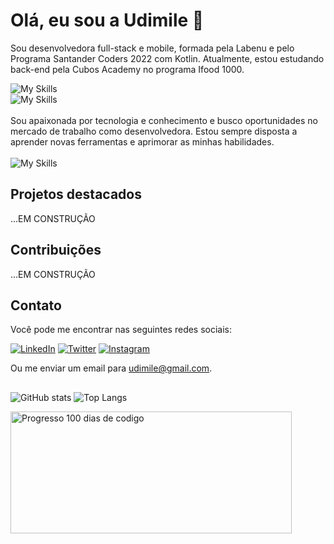 # Olá, eu sou a Udimile 👋
Sou desenvolvedora full-stack e mobile, formada pela Labenu e pelo Programa Santander Coders 2022 com Kotlin. Atualmente, estou estudando back-end pela Cubos Academy no programa Ifood 1000.

![My Skills](https://skills.thijs.gg/icons?i=css,html,js,ts,react,materialui,styledcomponents&theme=dark)
<br>
![My Skills](https://skills.thijs.gg/icons?i=java,kotlin,nodejs,postgres,mysql,express,regex&theme=dark)
<br><br>
Sou apaixonada por tecnologia e conhecimento e busco oportunidades no mercado de trabalho como desenvolvedora. Estou sempre disposta a aprender novas ferramentas e aprimorar as minhas habilidades.
<br><br>
![My Skills](https://skills.thijs.gg/icons?i=postman,androidstudio,idea,vscode,insomnia,git&theme=dark)
##


## Projetos destacados
...EM CONSTRUÇÃO

## Contribuições
...EM CONSTRUÇÃO

## Contato
Você pode me encontrar nas seguintes redes sociais:

[![LinkedIn](https://skills.thijs.gg/icons?i=linkedin&theme=dark)](https://www.linkedin.com/in/udimile/) [![Twitter](https://skills.thijs.gg/icons?i=twitter&theme=dark)](https://twitter.com/udimile) [![Instagram](https://skills.thijs.gg/icons?i=instagram&theme=dark)](https://instagram.com/udimile_)

Ou me enviar um email para <a href = "mailto:udimile@gmail.com" >udimile@gmail.com<a/>.

##

![GitHub stats](https://github-readme-stats-udimile.vercel.app/api?username=udimile&show_icons=true&theme=dark&include_all_commits=true)
![Top Langs](https://github-readme-stats-udimile.vercel.app/api/top-langs/?username=udimile&include_all_commits=true&show_icons=true&theme=dark)

<div>
 <a href="https://100-dias-de-codigo-github-readme.vercel.app/?username=udimile">
  <img src="https://100-dias-de-codigo-github-readme.vercel.app/?username=udimile&theme=dark" width="450" height="195" alt="Progresso 100 dias de codigo">
</a>
</div>

